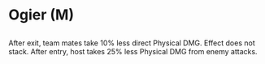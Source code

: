 # Ogier (M)

## 

After exit, team mates take 10% less direct Physical DMG. Effect does not stack. After entry, host takes 25% less Physical DMG from enemy attacks.